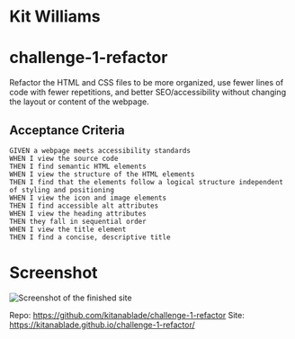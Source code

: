 # Kit Williams
# challenge-1-refactor
Refactor the HTML and CSS files to be more organized, use fewer lines of code with fewer repetitions, and better SEO/accessibility without changing the layout or content of the webpage.

## Acceptance Criteria
```
GIVEN a webpage meets accessibility standards
WHEN I view the source code
THEN I find semantic HTML elements
WHEN I view the structure of the HTML elements
THEN I find that the elements follow a logical structure independent of styling and positioning
WHEN I view the icon and image elements
THEN I find accessible alt attributes
WHEN I view the heading attributes
THEN they fall in sequential order
WHEN I view the title element
THEN I find a concise, descriptive title
```
# Screenshot
![Screenshot of the finished site](./assets/images/website-screenshot.png)

Repo: https://github.com/kitanablade/challenge-1-refactor
Site: https://kitanablade.github.io/challenge-1-refactor/